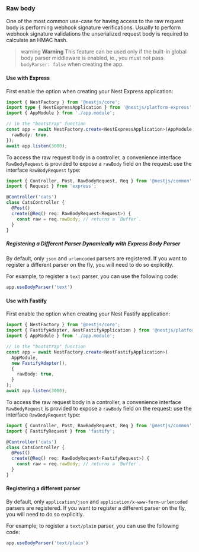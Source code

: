 ### Raw body

One of the most common use-case for having access to the raw request body is performing webhook signature verifications. Usually to perform webhook signature validations the unserialized request body is required to calculate an HMAC hash.

> warning **Warning** This feature can be used only if the built-in global body parser middleware is enabled, ie., you must not pass `bodyParser: false` when creating the app.

#### Use with Express

First enable the option when creating your Nest Express application:

```typescript
import { NestFactory } from '@nestjs/core';
import type { NestExpressApplication } from '@nestjs/platform-express';
import { AppModule } from './app.module';

// in the "bootstrap" function
const app = await NestFactory.create<NestExpressApplication>(AppModule, {
  rawBody: true,
});
await app.listen(3000);
```

To access the raw request body in a controller, a convenience interface `RawBodyRequest` is provided to expose a `rawBody` field on the request: use the interface `RawBodyRequest` type:

```typescript
import { Controller, Post, RawBodyRequest, Req } from '@nestjs/common';
import { Request } from 'express';

@Controller('cats')
class CatsController {
  @Post()
  create(@Req() req: RawBodyRequest<Request>) {
    const raw = req.rawBody; // returns a `Buffer`.
  }
}
```

##### Registering a Different Parser Dynamically with Express Body Parser

By default, only `json` and `urlencoded` parsers are registered. If you want to register a different parser on the fly, you will need to do so explicitly.

For example, to register a `text` parser, you can use the following code:

```typescript
app.useBodyParser('text')
```

#### Use with Fastify

First enable the option when creating your Nest Fastify application:

```typescript
import { NestFactory } from '@nestjs/core';
import { FastifyAdapter, NestFastifyApplication } from '@nestjs/platform-fastify';
import { AppModule } from './app.module';

// in the "bootstrap" function
const app = await NestFactory.create<NestFastifyApplication>(
  AppModule,
  new FastifyAdapter(),
  {
    rawBody: true,
  }
);
await app.listen(3000);
```

To access the raw request body in a controller, a convenience interface `RawBodyRequest` is provided to expose a `rawBody` field on the request: use the interface `RawBodyRequest` type:

```typescript
import { Controller, Post, RawBodyRequest, Req } from '@nestjs/common';
import { FastifyRequest } from 'fastify';

@Controller('cats')
class CatsController {
  @Post()
  create(@Req() req: RawBodyRequest<FastifyRequest>) {
    const raw = req.rawBody; // returns a `Buffer`.
  }
}
```

#### Registering a different parser

By default, only `application/json` and `application/x-www-form-urlencoded` parsers are registered. If you want to register a different parser on the fly, you will need to do so explicitly.

For example, to register a `text/plain` parser, you can use the following code:

```typescript
app.useBodyParser('text/plain')
```
